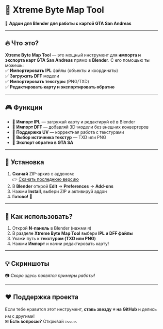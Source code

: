 # 📌 **Xtreme Byte Map Tool**
🚀 **Аддон для Blender для работы с картой GTA San Andreas**  


---

## 🔥 **Что это?**
**Xtreme Byte Map Tool** — это мощный инструмент для **импорта и экспорта карт GTA San Andreas** прямо в **Blender**. С его помощью ты можешь:  
✅ **Импортировать IPL** файлы (объекты и координаты)  
✅ **Загружать DFF** модели  
✅ **Импортировать текстуры** (PNG/TXD)  
✅ **Редактировать карту и экспортировать обратно**  

---

## 🎮 **Функции**
- 🔹 **Импорт IPL** — загружай карту и редактируй её в Blender  
- 🔹 **Импорт DFF** — добавляй 3D-модели без внешних конвертеров  
- 🔹 **Поддержка UV** — корректная работа с текстурами  
- 🔹 **Выбор источника текстур** — TXD или PNG  
- 🔹 **Экспорт обратно в GTA SA**  

---

## 🔧 **Установка**
1. **Скачай** ZIP-архив с аддоном:  
   👉 [Скачать последнюю версию](https://github.com/XtremeByteGta/Xtreme-Byte-Map-Tool)  
2. В **Blender** открой **Edit** → **Preferences** → **Add-ons**  
3. Нажми **Install**, выбери ZIP и активируй аддон  
4. **Готово!** 🎉  

---

## 🚀 **Как использовать?**
1. Открой **N-панель** в Blender (нажми `N`)  
2. В разделе **Xtreme Byte Map Tool** выбери **IPL и DFF файлы**  
3. Укажи путь к **текстурам (TXD или PNG)**  
4. Нажми **Импорт** и начни редактировать карту!  

---

## 💡 **Скриншоты**
📷 *Скоро здесь появятся примеры работы!*  

---

## ❤️ **Поддержка проекта**
Если тебе нравится этот инструмент, **ставь звезду ⭐ на GitHub** и делись им с другими!  
✉ **Есть вопросы?** Открывай `issue`.  
